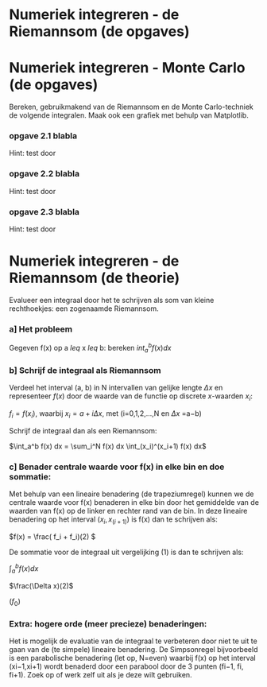 # Numeriek integreren - de Riemannsom  (de opgaves)

# Numeriek integreren - Monte Carlo (de opgaves)

Bereken, gebruikmakend van de Riemannsom en de Monte Carlo-techniek de volgende integralen. 
Maak ook een grafiek met behulp van Matplotlib.

### opgave 2.1 blabla
Hint: test door

### opgave 2.2 blabla
Hint: test door

### opgave 2.3 blabla
Hint: test door



# Numeriek integreren - de Riemannsom  (de theorie)

Evalueer een integraal door het te schrijven als som van kleine rechthoekjes: een zogenaamde Riemannsom.

### a] Het probleem
Gegeven f(x) op a $leq$ x $leq$ b: bereken $int_a^b f(x)dx$

### b] Schrijf de integraal als Riemannsom

Verdeel het interval (a, b) in N intervallen van gelijke lengte $\Delta x$ en 
representeer $f(x)$ door de waarde van de functie op discrete $x$-waarden $x_i$:

$f_i=f(x_i)$, waarbij $x_i = a + i \Delta x$, met  (i=0,1,2,...,N en $\Delta x$ =a−b) 

Schrijf de integraal dan als een Riemannsom:

$\int_a^b f(x) dx = \sum_i^N f(x) dx \int_(x_i)^(x_i+1) f(x) dx$

### c] Benader centrale waarde voor f(x) in elke bin en doe sommatie:

Met behulp van een lineaire benadering (de trapeziumregel) kunnen we de centrale waarde voor 
f(x) benaderen in elke bin door het gemiddelde van de waarden van f(x) op de linker en rechter 
rand van de bin. In deze lineaire benadering op het interval $(x_i,x_(i+1))$ is f(x) dan te schrijven als:

$f(x) = \frac( f_i + f_i)(2) $

De sommatie voor de integraal uit vergelijking (1) is dan te schrijven als:

$\int_a^b f(x) dx$ 

$\frac(\Delta x)(2)$ 

$(f_0)$ 


### Extra: hogere orde (meer precieze) benaderingen:

Het is mogelijk de evaluatie van de integraal te verbeteren door niet te uit te gaan van de 
(te simpele) lineaire benadering. De Simpsonregel bijvoorbeeld is een parabolische benadering 
(let op, N=even) waarbij f(x) op het interval (xi−1,xi+1) wordt benaderd door een parabool door 
de 3 punten (fi−1, fi, fi+1). Zoek op of werk zelf uit als je deze wilt gebruiken.


